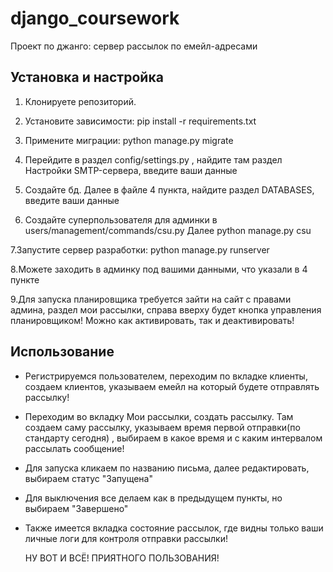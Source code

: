 # django_coursework

Проект по джанго: сервер рассылок по емейл-адресами

## Установка и настройка

1. Клонируете репозиторий.

2. Установите зависимости:
pip install -r requirements.txt

3. Примените миграции:
python manage.py migrate

4. Перейдите в раздел config/settings.py , найдите там раздел Настройки SMTP-сервера, введите ваши данные

5. Создайте бд. Далее в файле 4 пункта, найдите раздел DATABASES, введите ваши данные

6. Создайте суперпользователя для админки в users/management/commands/csu.py
   Далее python manage.py csu 

7.Запустите сервер разработки:
python manage.py runserver

8.Можете заходить в админку под вашими данными, что указали в 4 пункте

9.Для запуска планировщика требуется зайти на сайт с правами админа, раздел мои рассылки, справа вверху будет кнопка управления планировщиком! Можно как активировать, так и деактивировать!

## Использование
- Регистрируемся пользователем, переходим по вкладке клиенты, создаем клиентов, указываем емейл на который будете отправлять рассылку!
- Переходим во вкладку Мои рассылки, создать рассылку. Там создаем саму рассылку, указываем время первой отправки(по стандарту сегодня) , выбираем в какое время и с каким интервалом рассылать сообщение!
- Для запуска кликаем по названию письма, далее редактировать, выбираем статус "Запущена"
- Для выключения все делаем как в предыдущем пункты, но выбираем "Завершено"
- Также имеется вкладка состояние рассылок, где видны только ваши личные логи для контроля отправки рассылки!

  НУ ВОТ И ВСЁ! ПРИЯТНОГО ПОЛЬЗОВАНИЯ!
